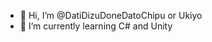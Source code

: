 - 👋 Hi, I’m @DatiDizuDoneDatoChipu or Ukiyo
- 🌱 I’m currently learning C# and Unity
<!---
DatiDizuDoneDatoChipu/DatiDizuDoneDatoChipu is a ✨ special ✨ repository because its `README.md` (this file) appears on your GitHub profile.
You can click the Preview link to take a look at your changes.
--->
